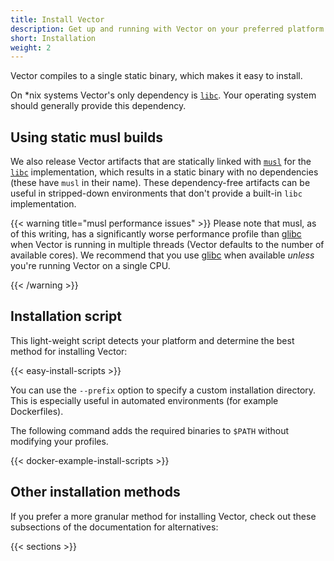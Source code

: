 ```yaml
---
title: Install Vector
description: Get up and running with Vector on your preferred platform
short: Installation
weight: 2
---
```


Vector compiles to a single static binary, which makes it easy to install.

On \*nix systems Vector's only dependency is [`libc`][libc]. Your operating system should generally provide this
dependency.

## Using static musl builds

We also release Vector artifacts that are statically linked with [`musl`][musl] for the [`libc`][libc] implementation,
which results in a static binary with no dependencies (these have `musl` in their name). These dependency-free
artifacts can be useful in stripped-down environments that don't provide a built-in `libc` implementation.

{{< warning title="musl performance issues" >}}
Please note that musl, as of this writing, has a significantly worse performance profile than [glibc] when Vector is
running in multiple threads (Vector defaults to the number of available cores). We recommend that you use [glibc] when
available _unless_ you're running Vector on a single CPU.

[glibc]: https://www.gnu.org/software/libc

{{< /warning >}}

## Installation script

This light-weight script detects your platform and determine the best method for installing Vector:

{{< easy-install-scripts >}}

You can use the `--prefix` option to specify a custom installation directory. This is
especially useful in automated environments (for example Dockerfiles).

The following command adds the required binaries to `$PATH` without modifying your profiles.

{{< docker-example-install-scripts >}}

## Other installation methods

If you prefer a more granular method for installing Vector, check out these subsections of the documentation for
alternatives:

{{< sections >}}

[libc]: https://man7.org/linux/man-pages/man7/libc.7.html
[musl]: https://musl.libc.org
